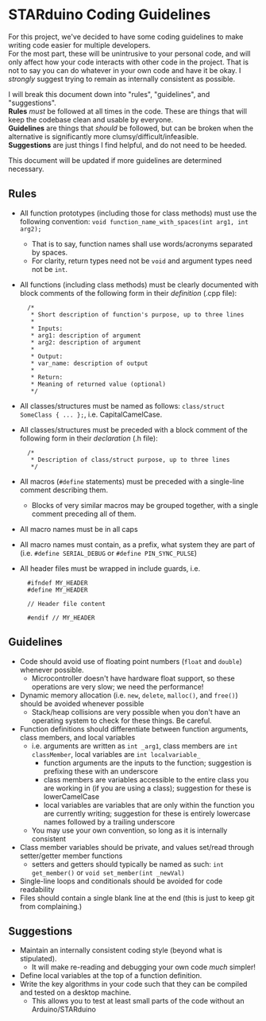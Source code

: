 STARduino Coding Guidelines
===========================

For this project, we've decided to have some coding guidelines to make writing code easier for multiple developers.  
For the most part, these will be unintrusive to your personal code, and will only affect how your code interacts with
other code in the project. That is not to say you can do whatever in your own code and have it be okay. I *strongly*
suggest trying to remain as internally consistent as possible.

I will break this document down into "rules", "guidelines", and "suggestions".  
**Rules** *must* be followed at all times in the code. These are things that will keep the codebase clean and usable
by everyone.  
**Guidelines** are things that *should* be followed, but can be broken when the alternative is significantly more
clumsy/difficult/infeasible.  
**Suggestions** are just things I find helpful, and do not need to be heeded.

This document will be updated if more guidelines are determined necessary.

Rules
-----

- All function prototypes (including those for class methods) must use the following convention: 
`void function_name_with_spaces(int arg1, int arg2);`
    - That is to say, function names shall use words/acronyms separated by spaces.
    - For clarity, return types need not be `void` and argument types need not be `int`.
- All functions (including class methods) must be clearly documented with block comments of the 
following form in their _definition_ (.cpp file):

        /*
         * Short description of function's purpose, up to three lines
         *
         * Inputs:
         * arg1: description of argument
         * arg2: description of argument
         *
         * Output:
         * var_name: description of output
         *
         * Return:
         * Meaning of returned value (optional)
         */
- All classes/structures must be named as follows: `class/struct SomeClass { ... };`, i.e. CapitalCamelCase.
- All classes/structures must be preceded with a block comment of the following form in their _declaration_ (.h file):

        /*
         * Description of class/struct purpose, up to three lines
         */
- All macros (`#define` statements) must be preceded with a single-line comment describing them.
    - Blocks of very similar macros may be grouped together, with a single comment preceding all of them.
- All macro names must be in all caps
- All macro names must contain, as a prefix, what system they are part of (i.e. `#define SERIAL_DEBUG` or `#define PIN_SYNC_PULSE`)
- All header files must be wrapped in include guards, i.e.

        #ifndef MY_HEADER
        #define MY_HEADER

        // Header file content

        #endif // MY_HEADER

Guidelines
----------

- Code should avoid use of floating point numbers (`float` and `double`) whenever possible.
    - Microcontroller doesn't have hardware float support, so these operations are very slow; we need the performance!
- Dynamic memory allocation (i.e. `new`, `delete`, `malloc()`, and `free()`) should be avoided whenever possible
    - Stack/heap collisions are very possible when you don't have an operating system to check for these things. Be careful.
- Function definitions should differentiate between function arguments, class members, and local variables
    - i.e. arguments are written as `int _arg1`, class members are `int classMember`, local variables are `int localvariable_`
        - function arguments are the inputs to the function; suggestion is prefixing these with an underscore
        - class members are variables accessible to the entire class you are working in (if you are using a class); suggestion
        for these is lowerCamelCase
        - local variables are variables that are only within the function you are currently writing; suggestion for these
        is entirely lowercase names followed by a trailing underscore
    - You may use your own convention, so long as it is internally consistent
- Class member variables should be private, and values set/read through setter/getter member functions
    - setters and getters should typically be named as such: `int get_member()` or `void set_member(int _newVal)`
- Single-line loops and conditionals should be avoided for code readability
- Files should contain a single blank line at the end (this is just to keep git from complaining.)

Suggestions
-----------

- Maintain an internally consistent coding style (beyond what is stipulated).
    - It will make re-reading and debugging your own code *much* simpler!
- Define local variables at the top of a function definition.
- Write the key algorithms in your code such that they can be compiled and tested on a desktop machine.
    - This allows you to test at least small parts of the code without an Arduino/STARduino
